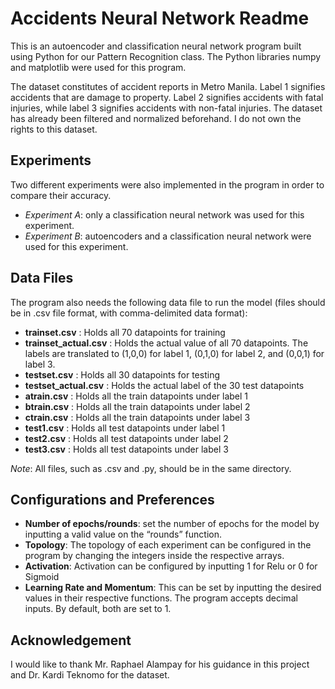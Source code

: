 ﻿# Accidents Neural Network Readme

This is an autoencoder and classification neural network program built using Python for our Pattern Recognition class. The Python libraries numpy and matplotlib were used for this program. 

The dataset constitutes of accident reports in Metro Manila. Label 1 signifies accidents that are damage to property. Label 2 signifies accidents with fatal injuries, while label 3 signifies accidents with non-fatal injuries. The dataset has already been filtered and normalized beforehand. I do not own the rights to this dataset.


## Experiments

Two different experiments were also implemented in the program in order to compare their accuracy.
- _Experiment A_: only a classification neural network was used for this experiment.
- _Experiment B_: autoencoders and a classification neural network were used for this experiment.


## Data Files

The program also needs the following data file to run the model (files should be in .csv file format, with comma-delimited data format):

- **trainset.csv​** : Holds all 70 datapoints for training
- **trainset_actual.csv** : Holds the actual value of all 70 datapoints. The labels are translated to (1,0,0) for label 1, (0,1,0) for label 2, and (0,0,1) for label 3.
- **testset.csv​** : Holds all 30 datapoints for testing
- **testset_actual.csv**​ : Holds the actual label of the 30 test datapoints
- **atrain.csv​** : Holds all the train datapoints under label 1 
- **btrain.csv**​ : Holds all the train datapoints under label 2
- **ctrain.csv**​ : Holds all the train datapoints under label 3
- **test1.csv​** : Holds all test datapoints under label 1
- **test2.csv**​ : Holds all test datapoints under label 2
- **test3.csv​** : Holds all test datapoints under label 3

_Note_: All files, such as .csv and .py, should be in the same directory.


## Configurations and Preferences

- **Number of epochs/rounds**: set the number of epochs for the model by inputting a valid value on the “rounds” function.
- **Topology**: ​The topology of each experiment can be configured in the program by changing the integers inside the respective arrays.
- **Activation**: ​Activation can be configured by inputting 1 for Relu or 0 for Sigmoid
- **Learning Rate and Momentum**: ​This can be set by inputting the desired values in their respective functions. The program accepts decimal inputs. By default, both are set to 1.


## Acknowledgement

I would like to thank Mr. Raphael Alampay for his guidance in this project and Dr. Kardi Teknomo for the dataset.